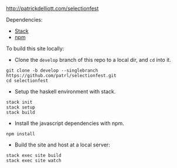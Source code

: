 <http://patrickdelliott.com/selectionfest>

Dependencies:

- [Stack](https://www.haskellstack.org)
- [npm](https://www.npmjs.com/)

To build this site locally:

- Clone the `develop` branch of this repo to a local dir, and `cd` into it.
 
~~~
git clone -b develop --singlebranch https://github.com/patrl/selectionfest.git
cd selectionfest
~~~

- Setup the haskell environment with stack.

~~~
stack init
stack setup
stack build
~~~

- Install the javascript dependencies with npm.

~~~
npm install
~~~

- Build the site and host at a local server:

~~~
stack exec site build
stack exec site watch
~~~


